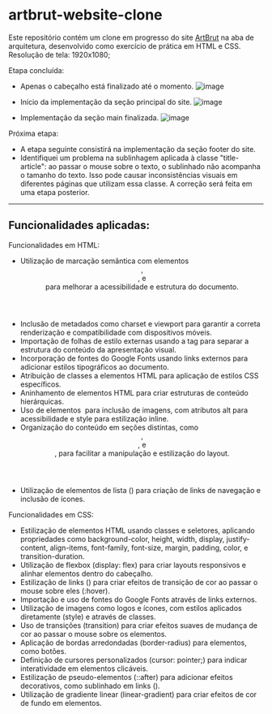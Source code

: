 # artbrut-website-clone
Este repositório contém um clone em progresso do site [ArtBrut](https://www.artbrut.com.br/category/arquitetura/) na aba de arquitetura, desenvolvido como exercício de prática em HTML e CSS.
<br>Resolução de tela: 1920x1080;

Etapa concluída:
- Apenas o cabeçalho está finalizado até o momento.
![image](https://github.com/samuel-almeida-dev/artbrut-website-clone/assets/130515347/93e06810-0d78-42dc-98ac-580120a87612)

- Início da implementação da seção principal do site.
  ![image](https://github.com/samuel-almeida-dev/artbrut-website-clone/assets/130515347/6db52d5a-5ced-4bec-bc76-5d21cf2ef4b3)

- Implementação da seção main finalizada.
  ![image](https://github.com/samuel-almeida-dev/artbrut-website-clone/assets/130515347/2f367cc8-6fa1-4466-a779-fd236c5097b3)


Próxima etapa:
- A etapa seguinte consistirá na implementação da seção footer do site.
- Identifiquei um problema na sublinhagem aplicada à classe "title-article": ao passar o mouse sobre o texto, o sublinhado não acompanha o tamanho do texto. Isso pode causar inconsistências visuais em diferentes páginas que utilizam essa classe. A correção será feita em uma etapa posterior.

<hr>

<h2>Funcionalidades aplicadas:</h2>

Funcionalidades em HTML:
- Utilização de marcação semântica com elementos <header>, <main>, e <nav> para melhorar a acessibilidade e estrutura do documento.
- Inclusão de metadados como charset e viewport para garantir a correta renderização e compatibilidade com dispositivos móveis.
- Importação de folhas de estilo externas usando a tag <link> para separar a estrutura do conteúdo da apresentação visual.
- Incorporação de fontes do Google Fonts usando links externos para adicionar estilos tipográficos ao documento.
- Atribuição de classes a elementos HTML para aplicação de estilos CSS específicos.
- Aninhamento de elementos HTML para criar estruturas de conteúdo hierárquicas.
- Uso de elementos <img> para inclusão de imagens, com atributos alt para acessibilidade e style para estilização inline.
- Organização do conteúdo em seções distintas, como <header>, <main>, e <div>, para facilitar a manipulação e estilização do layout.
- Utilização de elementos de lista (<a>) para criação de links de navegação e inclusão de ícones.

Funcionalidades em CSS:
- Estilização de elementos HTML usando classes e seletores, aplicando propriedades como background-color, height, width, display, justify-content, align-items, font-family, font-size, margin, padding, color, e transition-duration.
- Utilização de flexbox (display: flex) para criar layouts responsivos e alinhar elementos dentro do cabeçalho.
- Estilização de links (<a>) para criar efeitos de transição de cor ao passar o mouse sobre eles (:hover).
- Importação e uso de fontes do Google Fonts através de links externos.
- Utilização de imagens como logos e ícones, com estilos aplicados diretamente (style) e através de classes.
- Uso de transições (transition) para criar efeitos suaves de mudança de cor ao passar o mouse sobre os elementos.
- Aplicação de bordas arredondadas (border-radius) para elementos, como botões.
- Definição de cursores personalizados (cursor: pointer;) para indicar interatividade em elementos clicáveis.
- Estilização de pseudo-elementos (::after) para adicionar efeitos decorativos, como sublinhado em links (<a>).
- Utilização de gradiente linear (linear-gradient) para criar efeitos de cor de fundo em elementos.
